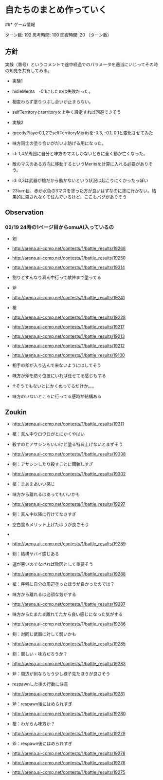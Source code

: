 # 自たちのまとめ作っていく

*##** ゲーム情報

ターン数: 192
思考時間: 100
回復時間: 20 （ターン数）


## 方針
実験（番号）というコメントで途中経過でのパラメータを適当にいじってその時の知見を共有してみる。

- 実験1
 - hidieMerits　-0.1にしたのは失敗だった。
 - 相変わらず塗りつぶし合いが止まらない。
 - selfTerritoryとterritoryを上手く設定すれば回避できそう


- 実験2
 - greedyPlayer0,1,2でselfTerritoryMeritsを-0.3, -0.1, 0.1と変化させてみた
 - 味方同士の塗り合いがだいぶ防げる用になった。
 - id: 1,4が周囲に自分と味方のマスしかないときに全く動か亡くなった。
 - 敵のマスのある方向に移動するというMeritsを計算に入れる必要がありそう。
 - id: 0,3は武器が槍だから動かないという状況は起こりにくかったっぽい
 - 23turn目、赤が水色の3マスを塗った方が良いはずなのに塗に行かない。結果的に殺されなくて住んでいるけど、ここもバグがありそう


## Observation
###  02/19 24時の1ページ目からomuAI入っているの

- 剣
 - http://arena.ai-comp.net/contests/1/battle_results/19268
 - http://arena.ai-comp.net/contests/1/battle_results/19250
 - http://arena.ai-comp.net/contests/1/battle_results/19314
 - 割りとすんなり真ん中行って敵陣まで塗ってる


- 斧
 - http://arena.ai-comp.net/contests/1/battle_results/19241


- 槍
 - http://arena.ai-comp.net/contests/1/battle_results/19228
 - http://arena.ai-comp.net/contests/1/battle_results/19217
 - http://arena.ai-comp.net/contests/1/battle_results/19213
 - http://arena.ai-comp.net/contests/1/battle_results/19212
 - http://arena.ai-comp.net/contests/1/battle_results/19100
 - 相手の斧が入り込んで来ないようにはしてそう
 - 味方が斧を防ぐ位置にいれば任せてる感じもする
 - ↑そうでもないとにかくぬってるだけか。。。
 - 味方のいないところに行ってる感時が結構ある


## Zoukin
- http://arena.ai-comp.net/contests/1/battle_results/19311
 - 槍：真ん中ウロウロがとにかくやばい
 -  殺すのとアサシンもいいけど塗る特典上げないとまずそう

- http://arena.ai-comp.net/contests/1/battle_results/19308
 - 剣：アサシンしたり殺すことに固執しすぎ

- http://arena.ai-comp.net/contests/1/battle_results/19302
 - 槍：まあまあいい感じ
 - 味方から離れるはあってもいいかも
 
- http://arena.ai-comp.net/contests/1/battle_results/19297
 - 剣：真ん中以降に行けてなさすぎ
 - 空白塗るメリット上げたほうが良さそう
- 
- http://arena.ai-comp.net/contests/1/battle_results/19289
 - 剣：結構ヤバイ感じある
 - 運が悪いのでなければ敗因として重要そう
 
- http://arena.ai-comp.net/contests/1/battle_results/19288
 - 槍：序盤に自分の周辺塗ったほうが良かったのでは？
 - 味方から離れるは必須な気がする
 
- http://arena.ai-comp.net/contests/1/battle_results/19287
 - 味方からたまたま離れてたから良い感じになった気がする
 
 
- http://arena.ai-comp.net/contests/1/battle_results/19286
 - 剣：対同じ武器に対して弱いかも
 
 
- http://arena.ai-comp.net/contests/1/battle_results/19285
 - 剣：厳しい・味方だろうか？
 
 
- http://arena.ai-comp.net/contests/1/battle_results/19283
 - 斧：周辺が剣ならもう少し様子見たほうが良さそう
 - respawnした後の行動に注意
 
 
- http://arena.ai-comp.net/contests/1/battle_results/19281
 - 斧：respawn後にはめられすぎ
 
- http://arena.ai-comp.net/contests/1/battle_results/19280
 - 槍：わからん味方か？
 
- http://arena.ai-comp.net/contests/1/battle_results/19279
 - 斧：respawn後にはめられすぎ
 
- http://arena.ai-comp.net/contests/1/battle_results/19278
- http://arena.ai-comp.net/contests/1/battle_results/19276
- http://arena.ai-comp.net/contests/1/battle_results/19275
 


